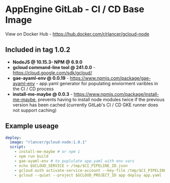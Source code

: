 # AppEngine GitLab - CI / CD Base Image 

View on Docker Hub - https://hub.docker.com/r/rlancer/gcloud-node

## Included in tag 1.0.2
* **NodeJS @ 10.15.3- NPM @ 6.9.0**  
* **gcloud command-line tool @ 241.0.0** - https://cloud.google.com/sdk/gcloud/
* **gae-ayaml-env @ 0.0.19** - https://www.npmjs.com/package/gae-ayaml-env - app.yaml generator for populating enviorment varibles in the CI / CD process 
* **install-me-maybe @ 0.0.3** - https://www.npmjs.com/package/install-me-maybe, prevents having to install node modules twice if the previous version has been cached (currently GitLab's CI / CD GKE runner does not support caching)


## Example useage 

```yaml
deploy:
  image: "rlancer/gcloud-node:1.0.1"
  script:
    - install-me-maybe # or npm i
    - npm run build
    - gae-ayaml-env # to puplulate app.yaml with env vars
    - echo $GCLOUD_SERVICE > /tmp/$CI_PIPELINE_ID.json
    - gcloud auth activate-service-account --key-file /tmp/$CI_PIPELINE_ID.json
    - gcloud --quiet --project $GCLOUD_PROJECT_ID app deploy app.yaml
```
